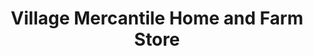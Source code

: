 ---
title: "Village Mercantile Home and Farm Store"
url: /corrales/village-mercantile-home-and-farm-store/
shop: agrarian
---
